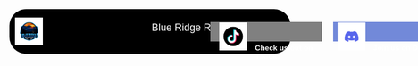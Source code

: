 
<style>
    .servertitle p {
            display: block;
            margin: 65%;
            width: 300px;
            height: 35px;
            color: white;
            font-size: large;
            font-family: Impact, Haettenschweiler, 'Arial Narrow Bold', sans-serif;
        }
        .button.discord {
        display: flex; /* Add this line */
        align-items: center; /* Add this line */
    }

    .button.tiktok {
        display: flex; /* Add this line */
        align-items: center; /* Add this line */
    }
    .navbar img.rp-logo {
            width: 50px;
            height: auto;
        }
        .right-buttons {
            display: flex;
            align-items: center;
        }
    .button.tiktok span {
            color: white;
            font-weight: bold;
        }
        .button.discord span {
            color: white;
            font-weight: bold;
        }
        .discordbutton {
            font-weight: bold;
            border: none;
            text-decoration-thickness: 5px;
            display: block;
            margin: auto;
            width: 200px; /* Adjust the width as needed */
            height: 35px; /* Adjust the height as needed */
            background-color: #7289d9;
            color: white;
        }
        .tiktokbutton {
            font-weight: bold;
            border: none;
            text-decoration-thickness: 5px;
            display: block;
            margin: auto;
            width: 200px; /* Adjust the width as needed */
            height: 35px; /* Adjust the height as needed */
            background-color: grey;
            color: white;
        }
        .button {
            display: flex;
            align-items: center;
            background-color: transparent;
            border: none;
        }
        .button img {
            width: 25px;
            height: auto;
            margin-right: 10px;
        }
        .button span {
            color: black;
        }
        .navbar {
            border-radius: 30px;
            display: flex;
            justify-content: space-between;
            align-items: center;
            background-color: black;
            padding: 10px;
            height: 60px;
        }
        .navbar a {
            text-decoration: none;
            color: grey;
            display: inline-block;
            margin-right: 20px;
            font-weight: bold;
        }
        .navbar img {
            width: 50px; /* Adjust the width as needed */
            height: auto; /* Maintain aspect ratio */
        }
</style>




<div class="navbar">
        <img src="img/Rplogo.png" alt="RP Logo" class="rp-logo">
        <div class="servertitle">
            <p>Blue Ridge Roleplay</p>
        </div>
        <div class="right-buttons">
            <a href="https://www.tiktok.com/@officalblueridgeroleplay" class="button tiktok">
                <button class="tiktokbutton">
                    <img src="img/Tiktok.png" alt="Tiktok Logo">
                    <span>Check us out on Tiktok</span>
                </button>
            </a>
            <a href="https://discord.gg/EyNkNp9R8z" class="button discord">
                <button class="discordbutton">
                    <img src="img/Discord.png" alt="Discord Logo">
                    <span>Join us on Discord</span>
                </button>
            </a>
        </div>
    </div>